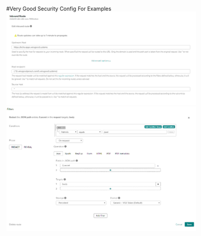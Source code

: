 ﻿#Very Good Security Config For Examples
![alt text](inboundroute.bmp "Inbound Route")
![alt text](filters.bmp "Inbound Route")